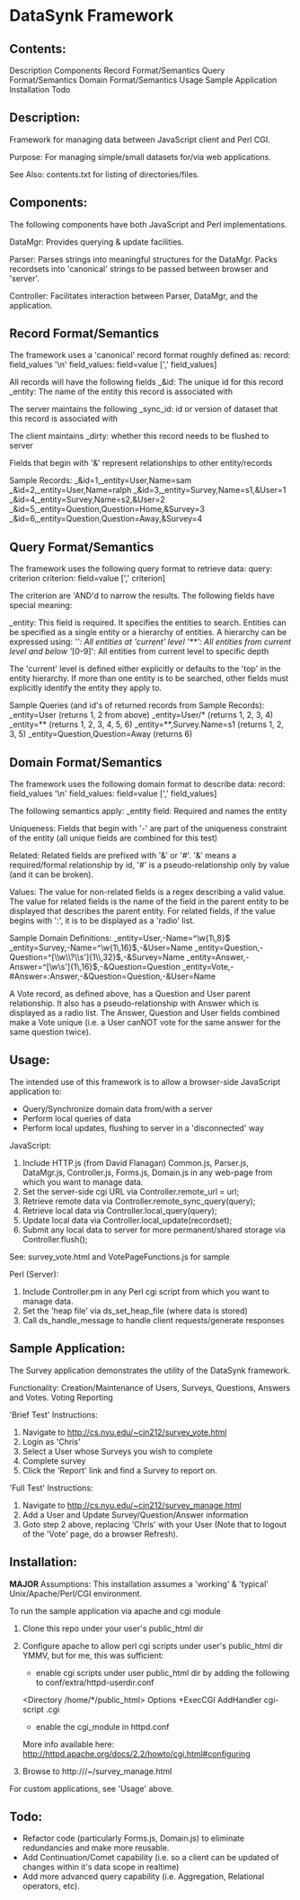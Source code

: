 DataSynk Framework
==================

Contents:
----------------------------------------------------------------------

  Description
  Components
  Record Format/Semantics
  Query Format/Semantics
  Domain Format/Semantics
  Usage
  Sample Application
  Installation
  Todo

Description:
----------------------------------------------------------------------
Framework for managing data between JavaScript client and Perl CGI.

Purpose:
For managing simple/small datasets for/via web applications.

See Also:
contents.txt for listing of directories/files.

Components:
----------------------------------------------------------------------
The following components have both JavaScript and Perl
implementations.

DataMgr:
  Provides querying & update facilities.

Parser:
  Parses strings into meaningful structures for the DataMgr.  Packs
  recordsets into 'canonical' strings to be passed between browser and
  'server'.

Controller:
  Facilitates interaction between Parser, DataMgr, and the application.

Record Format/Semantics
----------------------------------------------------------------------

The framework uses a 'canonical' record format roughly defined as:
record:  field_values '\n'
field_values: field=value [',' field_values]

All records will have the following fields
_&id:  The unique id for this record
_entity: The name of the entity this record is associated with

The server maintains the following
_sync_id: id or version of dataset that this record is associated with

The client maintains
_dirty: whether this record needs to be flushed to server

Fields that begin with '&' represent relationships to other
entity/records

Sample Records:
_&id=1,_entity=User,Name=sam
_&id=2,_entity=User,Name=ralph
_&id=3,_entity=Survey,Name=s1,&User=1
_&id=4,_entity=Survey,Name=s2,&User=2
_&id=5,_entity=Question,Question=Home,&Survey=3
_&id=6,_entity=Question,Question=Away,&Survey=4

Query Format/Semantics
----------------------------------------------------------------------

The framework uses the following query format to retrieve data:
query: criterion
criterion: field=value [',' criterion]

The criterion are 'AND'd to narrow the results.
The following fields have special meaning:

_entity:  This field is required.  It specifies the entities to
search.  Entities can be specified as a single entity or a hierarchy
of entities.  A hierarchy can be expressed using:
  '*':  All entities at 'current' level
  '**':  All entities from current level and below
  '*[0-9]': All entities from current level to specific depth

The 'current' level is defined either explicitly or defaults to the
'top' in the entity hierarchy.  If more than one entity is to be
searched, other fields must explicitly identify the entity they apply
to.

Sample Queries (and id's of returned records from Sample Records):
_entity=User (returns 1, 2 from above)
_entity=User/* (returns 1, 2, 3, 4)
_entity=** (returns 1, 2, 3, 4, 5, 6)
_entity=**,Survey.Name=s1 (returns 1, 2, 3, 5)
_entity=Question,Question=Away (returns 6)

Domain Format/Semantics
----------------------------------------------------------------------

The framework uses the following domain format to describe data:
record:  field_values '\n'
field_values: field=value [',' field_values]

The following semantics apply:
_entity field:  Required and names the entity

Uniqueness: Fields that begin with '-' are part of the uniqueness
constraint of the entity (all unique fields are combined for this
test)

Related: Related fields are prefixed with '&' or '#'.  '&' means a
required/formal relationship by id, '#' is a pseudo-relationship only
by value (and it can be broken).

Values:  The value for non-related fields is a regex describing a
valid value.  The value for related fields is the name of the field in
the parent entity to be displayed that describes the parent entity.
For related fields, if the value begins with ':', it is to be
displayed as a 'radio' list.


Sample Domain Definitions:
_entity=User,-Name=^\\w{1\\,8}$
_entity=Survey,-Name=^\\w{1\\,16}$,-&User=Name
_entity=Question,-Question=^[\\w\\?\\s']{1\\,32}$,-&Survey=Name
_entity=Answer,-Answer=^[\\w\\s']{1\\,16}$,-&Question=Question
_entity=Vote,-#Answer=:Answer,-&Question=Question,-&User=Name

A Vote record, as defined above, has a Question and User parent
relationship.  It also has a pseudo-relationship with Answer which is
displayed as a radio list.  The Answer, Question and User fields combined make a
Vote unique (i.e. a User canNOT vote for the same answer for the same
question twice).

Usage:
----------------------------------------------------------------------

The intended use of this framework is to allow a browser-side
JavaScript application to:
- Query/Synchronize domain data from/with a server
- Perform local queries of data
- Perform local updates, flushing to server in a 'disconnected' way

JavaScript:
1.  Include HTTP.js (from David Flanagan) Common.js, Parser.js,
DataMgr.js, Controller.js, Forms.js, Domain.js in any web-page from
which you want to manage data.
2.  Set the server-side cgi URL via Controller.remote_url = url;
3.  Retrieve remote data via Controller.remote_sync_query(query);
4.  Retrieve local data via Controller.local_query(query);
5.  Update local data via Controller.local_update(recordset);
5.  Submit any local data to server for more permanent/shared storage
via Controller.flush();

See:  survey_vote.html and VotePageFunctions.js for sample

Perl (Server):
1.  Include Controller.pm in any Perl cgi script from which you want
to manage data.
2.  Set the 'heap file' via ds_set_heap_file (where data is stored)
3.  Call ds_handle_message to handle client requests/generate
responses

Sample Application:
----------------------------------------------------------------------

The Survey application demonstrates the utility of the DataSynk
framework.

Functionality:
Creation/Maintenance of Users, Surveys, Questions, Answers and Votes.
Voting
Reporting

'Brief Test' Instructions:
1.  Navigate to http://cs.nyu.edu/~cjn212/survey_vote.html
2.  Login as 'Chris'
3.  Select a User whose Surveys you wish to complete
4.  Complete survey
5.  Click the 'Report' link and find a Survey to report on.

'Full Test' Instructions:
1.  Navigate to http://cs.nyu.edu/~cjn212/survey_manage.html
2.  Add a User and Update Survey/Question/Answer information
3.  Goto step 2 above, replacing 'Chris' with your User (Note that to
logout of the 'Vote' page, do a browser Refresh).

Installation:
----------------------------------------------------------------------

**MAJOR** Assumptions:  This installation assumes a 'working' &
'typical' Unix/Apache/Perl/CGI environment.

To run the sample application via apache and cgi module
1.  Clone this repo under your user's public_html dir
2.  Configure apache to allow perl cgi scripts under user's public_html dir
    YMMV, but for me, this was sufficient:

    - enable cgi scripts under user public_html dir by adding the following to conf/extra/httpd-userdir.conf

    <Directory /home/*/public_html> 
        Options +ExecCGI 
        AddHandler cgi-script .cgi 
    </Directory>

    - enable the cgi_module in httpd.conf

    More info available here:  http://httpd.apache.org/docs/2.2/howto/cgi.html#configuring

3.  Browse to http://<server>/~<user>/survey_manage.html

For custom applications, see 'Usage' above.

Todo:
----------------------------------------------------------------------

- Refactor code (particularly Forms.js, Domain.js) to eliminate
  redundancies and make more reusable.
- Add Continuation/Comet capability (i.e. so a client can be updated
  of changes within it's data scope in realtime)
- Add more advanced query capability (i.e. Aggregation, Relational
  operators, etc).
